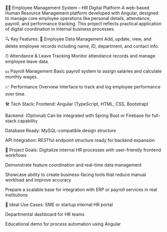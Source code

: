 👨‍💼 Employee Management System – HR Digital Platform
A web-based Human Resource Management platform developed with Angular, designed to manage core employee operations like personal details, attendance, payroll, and performance tracking. This project reflects practical application of digital coordination in internal business processes.

🔍 Key Features:
👥 Employee Data Management
Add, update, view, and delete employee records including name, ID, department, and contact info.

⏰ Attendance & Leave Tracking
Monitor attendance records and manage employee leave data.

💵 Payroll Management
Basic payroll system to assign salaries and calculate monthly wages.

📈 Performance Overview
Interface to track and log employee performance over time.

🛠️ Tech Stack:
Frontend: Angular (TypeScript, HTML, CSS, Bootstrap)

Backend: (Optional) Can be integrated with Spring Boot or Firebase for full-stack capability

Database Ready: MySQL-compatible design structure

API Integration: RESTful endpoint structure ready for backend expansion

🎯 Project Goals:
Digitalize internal HR processes with user-friendly frontend workflows

Demonstrate feature coordination and real-time data management

Showcase ability to create business-facing tools that reduce manual workload and improve accuracy

Prepare a scalable base for integration with ERP or payroll services in real institutions

🧠 Ideal Use Cases:
SME or startup internal HR portal

Departmental dashboard for HR teams

Educational demo for process automation using Angular
